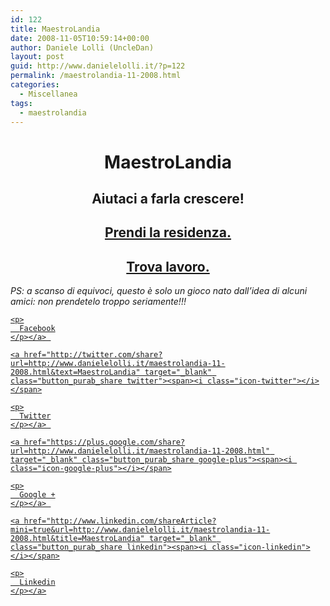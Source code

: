 ```yaml
---
id: 122
title: MaestroLandia
date: 2008-11-05T10:59:14+00:00
author: Daniele Lolli (UncleDan)
layout: post
guid: http://www.danielelolli.it/?p=122
permalink: /maestrolandia-11-2008.html
categories:
  - Miscellanea
tags:
  - maestrolandia
---
```

<h1 style="text-align: center;">
  <strong>MaestroLandia</strong>
</h1>

<h2 style="text-align: center;">
  <strong>Aiutaci a farla crescere!</strong>
</h2>

<h2 style="text-align: center;">
  <a title="Prendi la residenza." href="http://maestrolandia.myminicity.com/" target="_blank">Prendi la residenza.</a>
</h2>

<h2 style="text-align: center;">
  <a href="http://maestrolandia.myminicity.com/ind" target="_blank">Trova lavoro.</a>
</h2>

<p style="text-align: left;">
  <em>PS: a scanso di equivoci, questo è solo un gioco nato dall&#8217;idea di alcuni amici: non prendetelo troppo seriamente!!!</em>
</p>

<p style="text-align: justify;">
  <div class="container_share">
    <a href="http://www.facebook.com/sharer.php?u=http://www.danielelolli.it/maestrolandia-11-2008.html&t=MaestroLandia" target="_blank" class="button_purab_share facebook"><span><i class="icon-facebook"></i></span>
    
    <p>
      Facebook
    </p></a> 
    
    <a href="http://twitter.com/share?url=http://www.danielelolli.it/maestrolandia-11-2008.html&text=MaestroLandia" target="_blank" class="button_purab_share twitter"><span><i class="icon-twitter"></i></span>
    
    <p>
      Twitter
    </p></a> 
    
    <a href="https://plus.google.com/share?url=http://www.danielelolli.it/maestrolandia-11-2008.html" target="_blank" class="button_purab_share google-plus"><span><i class="icon-google-plus"></i></span>
    
    <p>
      Google +
    </p></a> 
    
    <a href="http://www.linkedin.com/shareArticle?mini=true&url=http://www.danielelolli.it/maestrolandia-11-2008.html&title=MaestroLandia" target="_blank" class="button_purab_share linkedin"><span><i class="icon-linkedin"></i></span>
    
    <p>
      Linkedin
    </p></a>
  </div>